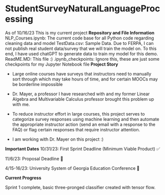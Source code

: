 # StudentSurveyNaturalLanguageProcessing
As of 10/16/23 This is my current project
**Repository and File Information**
NLP_Courses.ipynb: The current code base for all Python code regarding cleaning data and model
TestData.csv: Sample Data. Due to FERPA, I can not publish real student data/survey that we will train the model on. To this end, I have used chatGPT to generate data to train my model for this demo.
ReadME.MD: This file :)
.ipynb_checkpoints: Ignore this, these are just some checkpoints for my Jupyter Notebook file
**Project Story**

- Large online courses have surveys that instructors need to manually sort through which may take hours of time, and for certain MOOCs may be borderline impossible
  
- Dr. Mayer, a professor I have researched with and my former Linear Algebra and Multivariable Calculus professor brought this problem up with me.
  
- To reduce instructor effort in large courses, this project serves to categorize survey responses using machine learning and then automate the appropriate instructor action (send an email with a response to the FAQ) or flag certain responses that require instructor attention.
  
- I am working with Dr. Mayer on this project :)

**Important Dates**
10/31/23: First Sprint Deadline (Minimum Viable Product) ✅

11/6/23: Proposal Deadline 🔵

4/15-16/23: University System of Georgia Education Conference 🔵


**Current Progress**

Sprint 1 complete, basic three-pronged classifier created with tensor flow.
